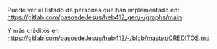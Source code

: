 Puede ver el listado de personas que han implementado en:
<https://gitlab.com/pasosdeJesus/heb412_gen/-/graphs/main>

Y más créditos en
<https://gitlab.com/pasosdeJesus/heb412/-/blob/master/CREDITOS.md>

